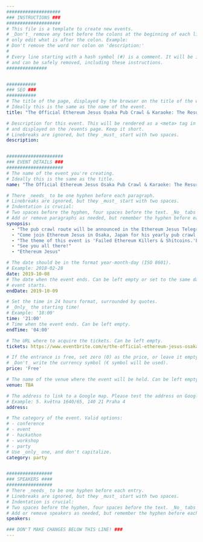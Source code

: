 ```yaml
---
####################
### INSTRUCTIONS ###
####################
# This file is a template to create new events.
# _Don't_ remove any text before the colons at the beginning of each line,
# only edit what is after the colon. Example:
# Don't remove the word nor colon on 'description:'
#
# Every line starting with a hash symbol (#) is a comment. It will be ignored
# and can be safely removed, including these instructions.
###############


###########
### SEO ###
###########
# The title of the page, displayed by the browser on the title of the window.
# Ideally this is the same as the name of the event.
title: "The Official Ethereum Jesus Osaka Pub Crawl & Karaoke: The Resurrection"

# Description for this event. This will be rendered as a <meta> tag in the HTML,
# and displayed on the /events page. Keep it short.
# Linebreaks are ignored, but they _must_ start with two spaces.
description: 


#####################
### EVENT DETAILS ###
#####################
# The name of the event you're creating.
# Ideally this is the same as the title.
name: "The Official Ethereum Jesus Osaka Pub Crawl & Karaoke: The Resurrection"

# There _needs_ to be one hyphen before each paragraph.
# Linebreaks are ignored, but they _must_ start with two spaces.
# Indentation is crucial:
# Two spaces before the hyphen, four spaces before the text. _No_ tabs allowed.
# Add or remove paragraphs as needed, but remember the hyphen before each entry.
synopsis:
  - "The pub crawl route will be announced in the Ethereum Jesus Telegram (link below), stayed tuned!" 
  - "Come join Ethereum Jesus in Osaka, Japan for his yearly pub crawl gathering at DevConV with fellow Ethereum disciples as we take over the city in droves for Japan Blockchain Week! Follow my Twitter or Telegram Group for updates on the pub crawl route and karaoke spot as well as any additional changes. This will be a fun way to get to know this beautiful city as we drink our way through Osaka. Come and make new friends on the first night of DevCon5 Osaka and have a night to remember. If you have any questions, or need to find us on our journey, please message your Co-Host Ethereum Jesus on Twitter or Telegram. This will be an informal and traditional style pub crawl." 
  - "The theme of this event is 'Failed Ethereum Killers & Shitcoins.'Ethereum Jesus, The-All Seeing Eye, knows you have embarrassing Shitcoin T-shirts and swag (I'm looking at you TRONIX, ExzOS, and NEO) tucked away in your closet from the many Crypto conferences you've been to over the past three years. This is your chance to finally wear them out and repent your sins with Ethereum Jesus in preparation for Serenity. Make sure you pack your swag in your suitcase before your flight! Let's get a good laugh out of all of them and have Ethereum Jesus turn your water into rice wine (sake). *If you wear an Ethereum T-Shirt you're buying me a shot.*" 
  - "See you all there!" 
  - "Ethereum Jesus" 

# The date should be in the format year-month-day (ISO 8601).
# Example: 2018-02-28
date: 2019-10-08
# The date when the event ends. Can be left empty or set to the same day the
# event starts.
endDate: 2019-10-09

# Set the time in 24 hours format, surrounded by quotes.
# _Only_ the starting time!
# Example: '18:00'
time: '21:00'
# Time when the event ends. Can be left empty.
endTime: '04:00'

# The URL where to acquire the tickets. Can be left empty.
tickets: https://www.eventbrite.com/e/the-official-ethereum-jesus-osaka-pub-crawl-karaoke-the-resurrection-tickets-74241934625

# If the entrance is free, set zero (0) as the price, or leave it empty.
# _Don't_ write the currency symbol (€ symbol will be used).
price: 'Free'

# The name of the venue where the event will be held. Can be left empty.
venue: TBA

# The address to link to a Google map. Please test the address on Google Maps.
# Example: 5. května 1640/65, 140 21 Praha 4
address: 

# The category of the event. Valid options:
# - conference
# - event
# - hackathon
# - workshop
# - party
# Use _only_ one, and don't capitalize.
category: party


#################
### SPEAKERS ####
#################
# There _needs_ to be one hyphen before each entry.
# Linebreaks are ignored, but they _must_ start with two spaces.
# Indentation is crucial:
# Two spaces before the hyphen, four spaces before the text. _No_ tabs allowed.
# Add or remove speakers as needed, but remember the hyphen before each entry.
speakers:

### DON'T MAKE CHANGES BELOW THIS LINE! ###
---
```

<!-- ### DON'T MAKE CHANGES BELOW THIS LINE! ### -->

<Event-Content/>
